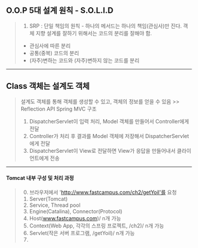 ## O.O.P 5대 설계 원칙 - S.O.L.I.D

> 1. SRP : 단일 책임의 원칙 - 하나의 메서드는 하나의 책임(관심사)만 진다.
> 객체 지향 설계를 잘하기 위해서는 코드의 분리를 잘해야 함.
> - 관심사에 따른 분리
> - 공통(중복) 코드의 분리
> - (자주)변하는 코드와 (자주)변하지 않는 코드를 분리

___

## Class 객체는 설계도 객체

> 설계도 객체를 통해 객체를 생성할 수 있고, 객체의 정보를 얻을 수 있음 >> Reflection API
> Spring MVC 구조
> 1. DispatcherServlet이 입력 처리, Model 객체를 만들어서 Controller에게 전달
> 2. Controller가 처리 후 결과를 Model 객체에 저장해서 DispatcherServlet에게 전달
> 3. DispatcherServlet이 View로 전달하면 View가 응답을 만들어내서 클라이언트에게 전송

___

#### Tomcat 내부 구성 및 처리 과정
> 0. 브라우저에서 'http://www.fastcampus.com/ch2/getYoil'를 요청
> 1. Server(Tomcat)
> 2. Service, Thread pool
> 3. Engine(Catalina), Connector(Protocol)
> 4. Host(www.fastcampus.com)/ n개 가능
> 5. Context(Web App, 각각의 스프링 프로젝트, /ch2)/ n개 가능
> 6. Servlet(작은 서버 프로그램, /getYoil)/ n개 가능
> 7. 
